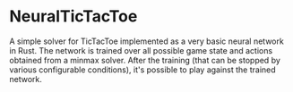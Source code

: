 # NeuralTicTacToe

A simple solver for TicTacToe implemented as a very basic neural network in Rust.
The network is trained over all possible game state and actions obtained from a minmax solver.
After the training (that can be stopped by various configurable conditions), it's possible to play against the trained
network.

